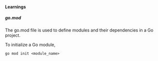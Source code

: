 #### Learnings

##### go.mod
The go.mod file is used to define modules and their dependencies in a Go project. 

To initialize a Go module, 
```
go mod init <module_name>
```
